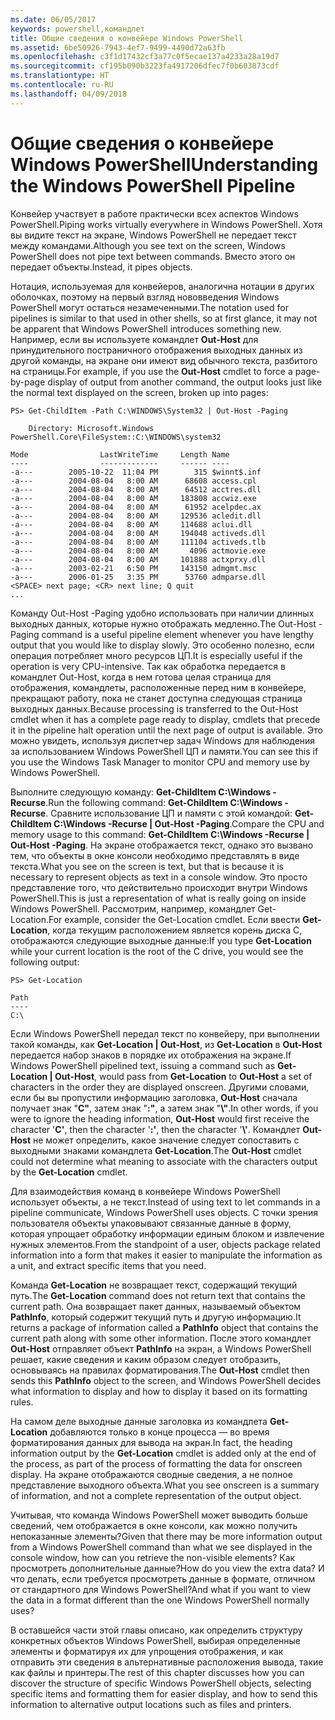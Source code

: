 ```yaml
---
ms.date: 06/05/2017
keywords: powershell,командлет
title: Общие сведения о конвейере Windows PowerShell
ms.assetid: 6be50926-7943-4ef7-9499-4490d72a63fb
ms.openlocfilehash: c3f1d17432cf3a77c0f5ecae137a4233a28a19d7
ms.sourcegitcommit: cf195b090b3223fa4917206dfec7f0b603873cdf
ms.translationtype: HT
ms.contentlocale: ru-RU
ms.lasthandoff: 04/09/2018
---
```

# <a name="understanding-the-windows-powershell-pipeline"></a><span data-ttu-id="21661-103">Общие сведения о конвейере Windows PowerShell</span><span class="sxs-lookup"><span data-stu-id="21661-103">Understanding the Windows PowerShell Pipeline</span></span>
<span data-ttu-id="21661-104">Конвейер участвует в работе практически всех аспектов Windows PowerShell.</span><span class="sxs-lookup"><span data-stu-id="21661-104">Piping works virtually everywhere in Windows PowerShell.</span></span> <span data-ttu-id="21661-105">Хотя вы видите текст на экране, Windows PowerShell не передает текст между командами.</span><span class="sxs-lookup"><span data-stu-id="21661-105">Although you see text on the screen, Windows PowerShell does not pipe text between commands.</span></span> <span data-ttu-id="21661-106">Вместо этого он передает объекты.</span><span class="sxs-lookup"><span data-stu-id="21661-106">Instead, it pipes objects.</span></span>

<span data-ttu-id="21661-107">Нотация, используемая для конвейеров, аналогична нотации в других оболочках, поэтому на первый взгляд нововведения Windows PowerShell могут остаться незамеченными.</span><span class="sxs-lookup"><span data-stu-id="21661-107">The notation used for pipelines is similar to that used in other shells, so at first glance, it may not be apparent that Windows PowerShell introduces something new.</span></span> <span data-ttu-id="21661-108">Например, если вы используете командлет **Out-Host** для принудительного постраничного отображения выходных данных из другой команды, на экране они имеют вид обычного текста, разбитого на страницы.</span><span class="sxs-lookup"><span data-stu-id="21661-108">For example, if you use the **Out-Host** cmdlet to force a page-by-page display of output from another command, the output looks just like the normal text displayed on the screen, broken up into pages:</span></span>

```
PS> Get-ChildItem -Path C:\WINDOWS\System32 | Out-Host -Paging

    Directory: Microsoft.Windows PowerShell.Core\FileSystem::C:\WINDOWS\system32

Mode                LastWriteTime     Length Name
----                -------------     ------ ----
-a---        2005-10-22  11:04 PM        315 $winnt$.inf
-a---        2004-08-04   8:00 AM      68608 access.cpl
-a---        2004-08-04   8:00 AM      64512 acctres.dll
-a---        2004-08-04   8:00 AM     183808 accwiz.exe
-a---        2004-08-04   8:00 AM      61952 acelpdec.ax
-a---        2004-08-04   8:00 AM     129536 acledit.dll
-a---        2004-08-04   8:00 AM     114688 aclui.dll
-a---        2004-08-04   8:00 AM     194048 activeds.dll
-a---        2004-08-04   8:00 AM     111104 activeds.tlb
-a---        2004-08-04   8:00 AM       4096 actmovie.exe
-a---        2004-08-04   8:00 AM     101888 actxprxy.dll
-a---        2003-02-21   6:50 PM     143150 admgmt.msc
-a---        2006-01-25   3:35 PM      53760 admparse.dll
<SPACE> next page; <CR> next line; Q quit
...
```

<span data-ttu-id="21661-109">Команду Out-Host -Paging удобно использовать при наличии длинных выходных данных, которые нужно отображать медленно.</span><span class="sxs-lookup"><span data-stu-id="21661-109">The Out-Host -Paging command is a useful pipeline element whenever you have lengthy output that you would like to display slowly.</span></span> <span data-ttu-id="21661-110">Это особенно полезно, если операция потребляет много ресурсов ЦП.</span><span class="sxs-lookup"><span data-stu-id="21661-110">It is especially useful if the operation is very CPU-intensive.</span></span> <span data-ttu-id="21661-111">Так как обработка передается в командлет Out-Host, когда в нем готова целая страница для отображения, командлеты, расположенные перед ним в конвейере, прекращают работу, пока не станет доступна следующая страница выходных данных.</span><span class="sxs-lookup"><span data-stu-id="21661-111">Because processing is transferred to the Out-Host cmdlet when it has a complete page ready to display, cmdlets that precede it in the pipeline halt operation until the next page of output is available.</span></span> <span data-ttu-id="21661-112">Это можно увидеть, используя диспетчер задач Windows для наблюдения за использованием Windows PowerShell ЦП и памяти.</span><span class="sxs-lookup"><span data-stu-id="21661-112">You can see this if you use the Windows Task Manager to monitor CPU and memory use by Windows PowerShell.</span></span>

<span data-ttu-id="21661-113">Выполните следующую команду: **Get-ChildItem C:\\Windows -Recurse**.</span><span class="sxs-lookup"><span data-stu-id="21661-113">Run the following command: **Get-ChildItem C:\\Windows -Recurse**.</span></span> <span data-ttu-id="21661-114">Сравните использование ЦП и памяти с этой командой: **Get-ChildItem C:\\Windows -Recurse | Out-Host -Paging**.</span><span class="sxs-lookup"><span data-stu-id="21661-114">Compare the CPU and memory usage to this command: **Get-ChildItem C:\\Windows -Recurse | Out-Host -Paging**.</span></span> <span data-ttu-id="21661-115">На экране отображается текст, однако это вызвано тем, что объекты в окне консоли необходимо представлять в виде текста.</span><span class="sxs-lookup"><span data-stu-id="21661-115">What you see on the screen is text, but that is because it is necessary to represent objects as text in a console window.</span></span> <span data-ttu-id="21661-116">Это просто представление того, что действительно происходит внутри Windows PowerShell.</span><span class="sxs-lookup"><span data-stu-id="21661-116">This is just a representation of what is really going on inside Windows PowerShell.</span></span> <span data-ttu-id="21661-117">Рассмотрим, например, командлет Get-Location.</span><span class="sxs-lookup"><span data-stu-id="21661-117">For example, consider the Get-Location cmdlet.</span></span> <span data-ttu-id="21661-118">Если ввести **Get-Location**, когда текущим расположением является корень диска C, отображаются следующие выходные данные:</span><span class="sxs-lookup"><span data-stu-id="21661-118">If you type **Get-Location** while your current location is the root of the C drive, you would see the following output:</span></span>

```
PS> Get-Location

Path
----
C:\
```

<span data-ttu-id="21661-119">Если Windows PowerShell передал текст по конвейеру, при выполнении такой команды, как **Get-Location | Out-Host**, из **Get-Location** в **Out-Host** передается набор знаков в порядке их отображения на экране.</span><span class="sxs-lookup"><span data-stu-id="21661-119">If Windows PowerShell pipelined text, issuing a command such as **Get-Location | Out-Host**, would pass from **Get-Location** to **Out-Host** a set of characters in the order they are displayed onscreen.</span></span> <span data-ttu-id="21661-120">Другими словами, если бы вы пропустили информацию заголовка, **Out-Host** сначала получает знак "**C"**, затем знак "**:"**, а затем знак "**\\"**.</span><span class="sxs-lookup"><span data-stu-id="21661-120">In other words, if you were to ignore the heading information, **Out-Host** would first receive the character '**C'**, then the character '**:'**, then the character '**\\'**.</span></span> <span data-ttu-id="21661-121">Командлет **Out-Host** не может определить, какое значение следует сопоставить с выходными знаками командлета **Get-Location**.</span><span class="sxs-lookup"><span data-stu-id="21661-121">The **Out-Host** cmdlet could not determine what meaning to associate with the characters output by the **Get-Location** cmdlet.</span></span>

<span data-ttu-id="21661-122">Для взаимодействия команд в конвейере Windows PowerShell использует объекты, а не текст.</span><span class="sxs-lookup"><span data-stu-id="21661-122">Instead of using text to let commands in a pipeline communicate, Windows PowerShell uses objects.</span></span> <span data-ttu-id="21661-123">С точки зрения пользователя объекты упаковывают связанные данные в форму, которая упрощает обработку информации единым блоком и извлечение нужных элементов.</span><span class="sxs-lookup"><span data-stu-id="21661-123">From the standpoint of a user, objects package related information into a form that makes it easier to manipulate the information as a unit, and extract specific items that you need.</span></span>

<span data-ttu-id="21661-124">Команда **Get-Location** не возвращает текст, содержащий текущий путь.</span><span class="sxs-lookup"><span data-stu-id="21661-124">The **Get-Location** command does not return text that contains the current path.</span></span> <span data-ttu-id="21661-125">Она возвращает пакет данных, называемый объектом **PathInfo**, который содержит текущий путь и другую информацию.</span><span class="sxs-lookup"><span data-stu-id="21661-125">It returns a package of information called a **PathInfo** object that contains the current path along with some other information.</span></span> <span data-ttu-id="21661-126">После этого командлет **Out-Host** отправляет объект **PathInfo** на экран, а Windows PowerShell решает, какие сведения и каким образом следует отобразить, основываясь на правилах форматирования.</span><span class="sxs-lookup"><span data-stu-id="21661-126">The **Out-Host** cmdlet then sends this **PathInfo** object to the screen, and Windows PowerShell decides what information to display and how to display it based on its formatting rules.</span></span>

<span data-ttu-id="21661-127">На самом деле выходные данные заголовка из командлета **Get-Location** добавляются только в конце процесса — во время форматирования данных для вывода на экран.</span><span class="sxs-lookup"><span data-stu-id="21661-127">In fact, the heading information output by the **Get-Location** cmdlet is added only at the end of the process, as part of the process of formatting the data for onscreen display.</span></span> <span data-ttu-id="21661-128">На экране отображаются сводные сведения, а не полное представление выходного объекта.</span><span class="sxs-lookup"><span data-stu-id="21661-128">What you see onscreen is a summary of information, and not a complete representation of the output object.</span></span>

<span data-ttu-id="21661-129">Учитывая, что команда Windows PowerShell может выводить больше сведений, чем отображается в окне консоли, как можно получить непоказанные элементы?</span><span class="sxs-lookup"><span data-stu-id="21661-129">Given that there may be more information output from a Windows PowerShell command than what we see displayed in the console window, how can you retrieve the non-visible elements?</span></span> <span data-ttu-id="21661-130">Как просмотреть дополнительные данные?</span><span class="sxs-lookup"><span data-stu-id="21661-130">How do you view the extra data?</span></span> <span data-ttu-id="21661-131">И что делать, если требуется просмотреть данные в формате, отличном от стандартного для Windows PowerShell?</span><span class="sxs-lookup"><span data-stu-id="21661-131">And what if you want to view the data in a format different than the one Windows PowerShell normally uses?</span></span>

<span data-ttu-id="21661-132">В оставшейся части этой главы описано, как определить структуру конкретных объектов Windows PowerShell, выбирая определенные элементы и форматируя их для упрощения отображения, и как отправить эти сведения в альтернативные расположения вывода, такие как файлы и принтеры.</span><span class="sxs-lookup"><span data-stu-id="21661-132">The rest of this chapter discusses how you can discover the structure of specific Windows PowerShell objects, selecting specific items and formatting them for easier display, and how to send this information to alternative output locations such as files and printers.</span></span>